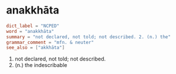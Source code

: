 # anakkhāta

``` toml
dict_label = "NCPED"
word = "anakkhāta"
summary = "not declared, not told; not described. 2. (n.) the"
grammar_comment = "mfn. & neuter"
see_also = ["akkhāta"]
```

1. not declared, not told; not described.
2. (n.) the indescribable

